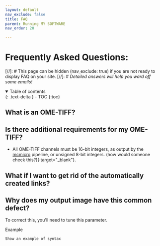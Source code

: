```yaml
---
layout: default
nav_exclude: false
title: FAQ
parent: Running MY SOFTWARE
nav_order: 20

---
```

# Frequently Asked Questions:
[//]: # This page can be hidden (nav_exclude: true) if you are not ready to display FAQ on your site.
[//]: # *Detailed answers will help you ward off some emails!*

<details open markdown="block">
  <summary>
    Table of contents
  </summary>
  {: .text-delta }
  - TOC
{:toc}
</details>

## What is an OME-TIFF? 


## Is there additional requirements for my OME-TIFF?
  - All OME-TIFF channels must be 16-bit integers, as output by the [mcmicro](https://mcmicro.org/) pipeline, or unsigned 8-bit integers. (how would someone check this?){:target="_blank"}.

## What if I want to get rid of the automatically created links?

## Why does my output image have this common defect?

To correct this, you'll need to tune this parameter. 

Example
```
Show an example of syntax
```
